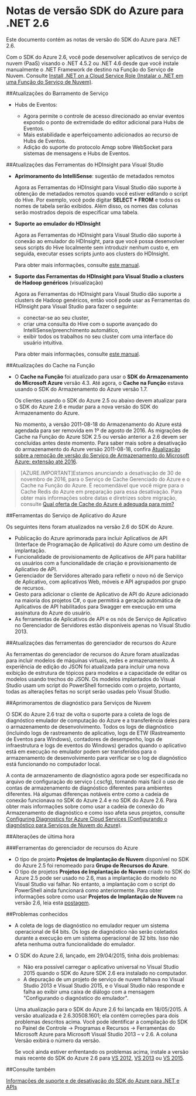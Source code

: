 <properties 
   pageTitle="Notas de versão SDK do Azure para .NET 2.6" 
   description="Notas de versão SDK do Azure para .NET 2.6" 
   services="app-service/web" 
   documentationCenter=".net" 
   authors="Juliako" 
   manager="dwrede" 
   editor=""/>

<tags
   ms.service="app-service"
   ms.devlang="multiple"
   ms.topic="article"
   ms.tgt_pltfrm="na"
   ms.workload="integration" 
   ms.date="01/19/2016"
   ms.author="juliako"/>


# Notas de versão SDK do Azure para .NET 2.6

Este documento contém as notas de versão do SDK do Azure para .NET 2.6.

Com o SDK do Azure 2.6, você pode desenvolver aplicativos de serviço de nuvem (PaaS) visando o .NET 4.5.2 ou .NET 4.6 desde que você instale manualmente o .NET Framework de destino na Função do Serviço de Nuvem. Consulte [Install .NET on a Cloud Service Role (Instalar o .NET em uma Função do Serviço de Nuvem)](http://go.microsoft.com/fwlink/?LinkID=309796).


##Atualizações do Barramento de Serviço

- Hubs de Eventos: 

	- Agora permite o controle de acesso direcionado ao enviar eventos expondo o ponto de extremidade do editor adicional para Hubs de Eventos.
	- Mais estabilidade e aperfeiçoamento adicionados ao recurso de Hubs de Eventos.
	- Adição do suporte do protocolo Amqp sobre WebSocket para sistemas de mensagens e Hubs de Eventos.

##Atualizações das Ferramentas do HDInsight para Visual Studio

- **Aprimoramento do IntelliSense**: sugestão de metadados remotos

	Agora as Ferramentas do HDInsight para Visual Studio dão suporte à obtenção de metadados remotos quando você estiver editando o script do Hive. Por exemplo, você pode digitar **SELECT * FROM** e todos os nomes de tabela serão exibidos. Além disso, os nomes das colunas serão mostrados depois de especificar uma tabela.

- **Suporte ao emulador do HDInsight**

	Agora as Ferramentas do HDInsight para Visual Studio dão suporte à conexão ao emulador do HDInsight, para que você possa desenvolver seus scripts do Hive localmente sem introduzir nenhum custo e, em seguida, executar esses scripts junto aos clusters do HDInsight.

	Para obter mais informações, consulte [este manual](http://go.microsoft.com/fwlink/?LinkID=529540&clcid=0x409).

- **Suporte das Ferramentas do HDInsight para Visual Studio a clusters de Hadoop genéricos** (visualização)

	Agora as Ferramentas do HDInsight para Visual Studio dão suporte a clusters de Hadoop genéricos, então você pode usar as Ferramentas do HDInsight para Visual Studio para fazer o seguinte:

	- conectar-se ao seu cluster, 
	- criar uma consulta do Hive com o suporte avançado do IntelliSense/preenchimento automático, 
	- exibir todos os trabalhos no seu cluster com uma interface do usuário intuitiva. 

	Para obter mais informações, consulte [este manual](http://go.microsoft.com/fwlink/?LinkID=529540&clcid=0x409).

##Atualizações do Cache na Função

- O **Cache na Função** foi atualizado para usar o **SDK do Armazenamento do Microsoft Azure** versão 4.3. Até agora, o **Cache na Função** estava usando o SDK do Armazenamento do Azure versão 1.7.

	Os clientes usando o SDK do Azure 2.5 ou abaixo devem atualizar para o SDK do Azure 2.6 e mudar para a nova versão do SDK do Armazenamento do Azure.

	No momento, a versão 2011-08-18 do Armazenamento do Azure está agendada para ser removida em 1º de agosto de 2016. As migrações de Cache na Função do Azure SDK 2.5 ou versão anterior a 2.6 devem ser concluídas antes deste momento. Para saber mais sobre a desativação do armazenamento do Azure versão 2011-08-18, confira [Atualização sobre a remoção de versão do Serviço de Armazenamento do Microsoft Azure: extensão até 2016](http://blogs.msdn.com/b/windowsazurestorage/archive/2015/10/19/microsoft-azure-storage-service-version-removal-update-extension-to-2016.aspx).

>[AZURE.IMPORTANT]Estamos anunciando a desativação de 30 de novembro de 2016, para o Serviço de Cache Gerenciado do Azure e o Cache na Função do Azure. É recomendável que você migre para o Cache Redis do Azure em preparação para essa desativação. Para obter mais informações sobre datas e diretrizes sobre migração, consulte [Qual oferta de Cache do Azure é adequada para mim?](../redis-cache/cache-faq.md#which-azure-cache-offering-is-right-for-me)

##Ferramentas do Serviço de Aplicativo do Azure

Os seguintes itens foram atualizados na versão 2.6 do SDK do Azure.

- Publicação do Azure aprimorada para incluir Aplicativos de API (Interface de Programação de Aplicativo) do Azure como um destino de implantação.
- Funcionalidade de provisionamento de Aplicativos de API para habilitar os usuários com a funcionalidade de criação e provisionamento de Aplicativo de API.
- Gerenciador de Servidores alterado para refletir o novo nó de Serviço de Aplicativo, com aplicativos Web, móveis e API agrupados por grupo de recursos.
- Gesto para adicionar o cliente de Aplicativo de API do Azure adicionado na maioria dos projetos C#, o que permitirá a geração automática de Aplicativos de API habilitados para Swagger em execução em uma assinatura do Azure do usuário.
- As ferramentas de Aplicativos de API e os nós de Serviço de Aplicativo no Gerenciador de Servidores estão disponíveis apenas no Visual Studio 2013. 

##Atualizações das ferramentas do gerenciador de recursos do Azure

As ferramentas do gerenciador de recursos do Azure foram atualizadas para incluir modelos de máquinas virtuais, redes e armazenamento. A experiência de edição do JSON foi atualizada para incluir uma nova exibição de estrutura de tópicos para modelos e a capacidade de editar os modelos usando trechos do JSON. Os modelos implantados do Visual Studio usam um script do PowerShell fornecido com o projeto, portanto, todas as alterações feitas no script serão usadas pelo Visual Studio.

##Aprimoramentos de diagnóstico para Serviços de Nuvem

O SDK do Azure 2.6 traz de volta o suporte para a coleta de logs de diagnóstico emulador de computação do Azure e a transferência deles para o armazenamento de desenvolvimento. Todos os logs de diagnóstico (incluindo logs de rastreamento de aplicativo, logs de ETW (Rastreamento de Eventos para Windows), contadores de desempenho, logs de infraestrutura e logs de eventos do Windows) gerados quando o aplicativo está em execução no emulador podem ser transferidos para o armazenamento de desenvolvimento para verificar se o log de diagnóstico está funcionando no computador local.

A conta de armazenamento de diagnóstico agora pode ser especificada no arquivo de configuração do serviço (.cscfg), tornando mais fácil o uso de contas de armazenamento de diagnóstico diferentes para ambientes diferentes. Há algumas diferenças notáveis entre como a cadeia de conexão funcionava no SDK do Azure 2.4 e no SDK do Azure 2.6. Para obter mais informações sobre como usar a cadeia de conexão do Armazenamento de diagnóstico e como isso afeta seus projetos, consulte [Configuring Diagnostics for Azure Cloud Services (Configurando o diagnóstico para Serviços de Nuvem do Azure)](http://go.microsoft.com/fwlink/?LinkID=532784).

##Alterações de última hora

###Ferramentas do gerenciador de recursos do Azure 

- O tipo de projeto **Projetos de Implantação de Nuvem** disponível no SDK do Azure 2.5 foi renomeado para **Grupo de Recursos do Azure**.
- O tipo de projetos **Projetos de Implantação de Nuvem** criado no SDK do Azure 2.5 pode ser usado no 2.6, mas a implantação do modelo no Visual Studio vai falhar. No entanto, a implantação com o script do PowerShell ainda funcionará como anteriormente. Para obter informações sobre como usar **Projetos de Implantação de Nuvem** na versão 2.6, leia esta [postagem](http://go.microsoft.com/fwlink/?LinkID=534086).
 
##Problemas conhecidos

- A coleta de logs de diagnóstico no emulador requer um sistema operacional de 64 bits. Os logs de diagnóstico não serão coletados durante a execução em um sistema operacional de 32 bits. Isso não afeta nenhuma outra funcionalidade do emulador. 

- O SDK do Azure 2.6, lançado, em 29/04/2015, tinha dois problemas:

	- Não era possível carregar o aplicativo universal no Visual Studio 2015 quando o SDK do Azure SDK 2.6 era instalado no computador.
	- A depuração de um projeto de serviço de nuvem falhava no Visual Studio 2013 e Visual Studio 2015, e o Visual Studio não responde e falha ao exibir uma caixa de diálogo com a mensagem "Configurando o diagnóstico do emulador".
	
	Uma atualização para o SDK do Azure 2.6 foi lançada em 18/05/2015. A versão atualizada é 2.6.30508.1601; ela contém correções para dois problemas descritos acima. Você pode identificar a compilação do SDK no Painel de Controle -> Programas e Recursos -> Ferramentas do Microsoft Azure para Microsoft Visual Studio 2013 – v 2.6. A coluna Versão exibirá o número da versão.

	Se você ainda estiver enfrentando os problemas acima, instale a versão mais recente do SDK do Azure 2.6 para [VS 2012](http://go.microsoft.com/fwlink/p/?linkid=323511&clcid=0x409), [VS 2013](http://go.microsoft.com/fwlink/p/?linkid=323510&clcid=0x409) ou [VS 2015](http://go.microsoft.com/fwlink/?linkid=518003&clcid=0x409).
 
##Consulte também

[Informações de suporte e de desativação do SDK do Azure para .NET e APIs](https://msdn.microsoft.com/library/azure/dn479282.aspx/)

<!---HONumber=AcomDC_0413_2016-->